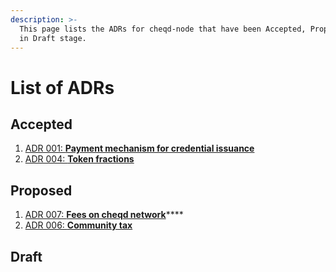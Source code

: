 ```yaml
---
description: >-
  This page lists the ADRs for cheqd-node that have been Accepted, Proposed, or
  in Draft stage.
---
```


# List of ADRs

## Accepted

1. [ADR 001: **Payment mechanism for credential issuance**](adr-001-payment-mechanism-for-issuing-credentials.md)
2. [ADR 004: **Token fractions**](adr-004-token-fractions.md)

## Proposed

1. [ADR 007: **Fees on cheqd network**](adr-007-fees-on-cheqd-network.md)\*\*\*\*
2. [ADR 006: **Community tax**](adr-006-community-tax.md)

## Draft

